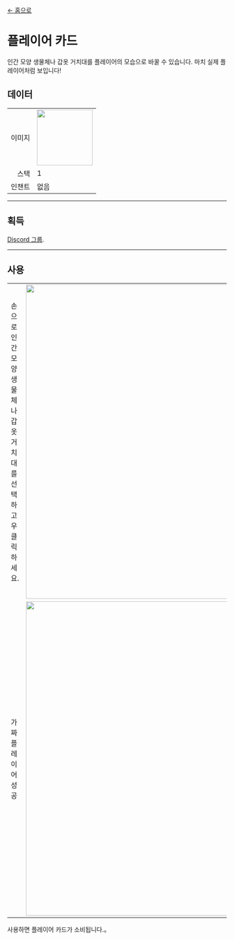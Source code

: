 [← 홈으로](../)
# 플레이어 카드
인간 모양 생물체나 갑옷 거치대를 플레이어의 모습으로 바꿀 수 있습니다. 마치 실제 플레이어처럼 보입니다!

## 데이터
<table>
    <tr><td align="end">이미지</td><td><img src="https://i.imgur.com/nSlDuha.png" width="128"/></td></tr>
    <tr><td align="end">스택</td><td>1</td></tr>
    <tr><td align="end">인챈트</td><td>없음</td></tr>
</table>

---

## 획득
[Discord 그룹](../feature/discord_server.md).

---

## 사용
<table>
    <tr><td>손으로 인간 모양 생물체나 갑옷 거치대를 선택하고 우클릭하세요.</td><td><img src="https://i.imgur.com/LgRaNmZ.png" width="720"/></td></tr>
    <tr><td>가짜 플레이어 성공</td><td><img src="https://i.imgur.com/pSmY96m.png" width="720"/></td></tr>
</table>

사용하면 플레이어 카드가 소비됩니다.。
